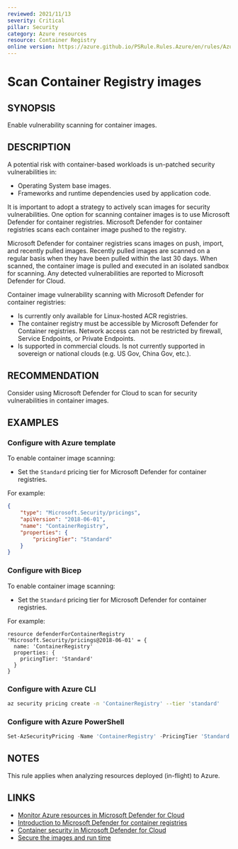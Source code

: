 ```yaml
---
reviewed: 2021/11/13
severity: Critical
pillar: Security
category: Azure resources
resource: Container Registry
online version: https://azure.github.io/PSRule.Rules.Azure/en/rules/Azure.ACR.ContainerScan/
---
```


# Scan Container Registry images

## SYNOPSIS

Enable vulnerability scanning for container images.

## DESCRIPTION

A potential risk with container-based workloads is un-patched security vulnerabilities in:

- Operating System base images.
- Frameworks and runtime dependencies used by application code.

It is important to adopt a strategy to actively scan images for security vulnerabilities.
One option for scanning container images is to use Microsoft Defender for container registries.
Microsoft Defender for container registries scans each container image pushed to the registry.

Microsoft Defender for container registries scans images on push, import, and recently pulled images.
Recently pulled images are scanned on a regular basis when they have been pulled within the last 30 days.
When scanned, the container image is pulled and executed in an isolated sandbox for scanning.
Any detected vulnerabilities are reported to Microsoft Defender for Cloud.

Container image vulnerability scanning with Microsoft Defender for container registries:

- Is currently only available for Linux-hosted ACR registries.
- The container registry must be accessible by Microsoft Defender for Container registries.
Network access can not be restricted by firewall, Service Endpoints, or Private Endpoints.
- Is supported in commercial clouds.
Is not currently supported in sovereign or national clouds (e.g. US Gov, China Gov, etc.).

## RECOMMENDATION

Consider using Microsoft Defender for Cloud to scan for security vulnerabilities in container images.

## EXAMPLES

### Configure with Azure template

To enable container image scanning:

- Set the `Standard` pricing tier for Microsoft Defender for container registries.

For example:

```json
{
    "type": "Microsoft.Security/pricings",
    "apiVersion": "2018-06-01",
    "name": "ContainerRegistry",
    "properties": {
        "pricingTier": "Standard"
    }
}
```

### Configure with Bicep

To enable container image scanning:

- Set the `Standard` pricing tier for Microsoft Defender for container registries.

For example:

```bicep
resource defenderForContainerRegistry 'Microsoft.Security/pricings@2018-06-01' = {
  name: 'ContainerRegistry'
  properties: {
    pricingTier: 'Standard'
  }
}
```

### Configure with Azure CLI

```bash
az security pricing create -n 'ContainerRegistry' --tier 'standard'
```

### Configure with Azure PowerShell

```powershell
Set-AzSecurityPricing -Name 'ContainerRegistry' -PricingTier 'Standard'
```

## NOTES

This rule applies when analyzing resources deployed (in-flight) to Azure.

## LINKS

- [Monitor Azure resources in Microsoft Defender for Cloud](https://learn.microsoft.com/azure/architecture/framework/security/monitor-resources#containers)
- [Introduction to Microsoft Defender for container registries](https://learn.microsoft.com/azure/defender-for-cloud/defender-for-container-registries-introduction)
- [Container security in Microsoft Defender for Cloud](https://learn.microsoft.com/azure/defender-for-cloud/defender-for-containers-introduction)
- [Secure the images and run time](https://learn.microsoft.com/azure/aks/operator-best-practices-container-image-management#secure-the-images-and-run-time)
